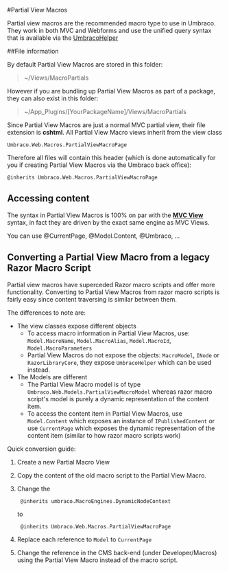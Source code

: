 #Partial View Macros

Partial view macros are the recommended macro type to use in Umbraco. They work in both MVC and Webforms and use the unified query syntax that is available via the [UmbracoHelper](../../../Querying/UmbracoHelper/index.md)

##File information

By default Partial View Macros are stored in this folder: 

> ~/Views/MacroPartials 

However if you are bundling up Partial View Macros as part of a package, they can also exist in this folder:

> ~/App_Plugins/[YourPackageName]/Views/MacroPartials

Since Partial View Macros are just a normal MVC partial view, their file extension is **cshtml**. All Partial View Macro views inherit from the view class

	Umbraco.Web.Macros.PartialViewMacroPage

Therefore all files will contain this header (which is done automatically for you if creating Partial View Macros via the Umbraco back office):

	@inherits Umbraco.Web.Macros.PartialViewMacroPage

## Accessing content

The syntax in Partial View Macros is 100% on par with the **[MVC View](../../Mvc/views.md)** syntax, in fact they are driven by the exact same engine as MVC Views.

You can use @CurrentPage, @Model.Content, @Umbraco, ...

## Converting a Partial View Macro from a legacy Razor Macro Script

Partial view macros have superceded Razor macro scripts and offer more functionality. Converting to Partial View Macros from razor macro scripts is fairly easy since content traversing is similar between them.

The differences to note are:

* The view classes expose different objects
	* To access macro information in Partial View Macros, use: `Model.MacroName`, `Model.MacroAlias`, `Model.MacroId`, `Model.MacroParameters`
	* Partial View Macros do not expose the objects: `MacroModel`, `INode` or `RazorLibraryCore`, they expose `UmbracoHelper` which can be used instead.
* The Models are different
	* The Partial View Macro model is of type `Umbraco.Web.Models.PartialViewMacroModel` whereas razor macro script's model is purely a dynamic representation of the content item.
	* To access the content item in Partial View Macros, use `Model.Content` which exposes an instance of `IPublishedContent` or use `CurrentPage` which exposes the dynamic representation of the content item (similar to how razor macro scripts work)

Quick conversion guide:

1. Create a new Partial Macro View
2. Copy the content of the old macro script to the Partial View Macro.
3. Change the 

		@inherits umbraco.MacroEngines.DynamicNodeContext

	to

    	@inherits Umbraco.Web.Macros.PartialViewMacroPage

4. Replace each reference to `Model` to `CurrentPage`
5. Change the reference in the CMS back-end (under Developer/Macros) using the Partial View Macro instead of the macro script.
